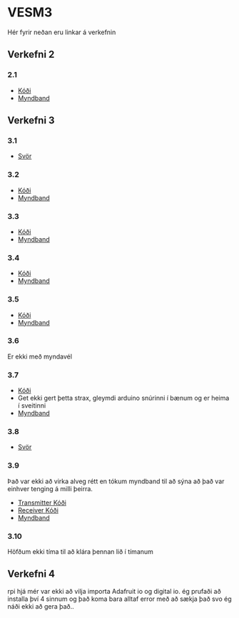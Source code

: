 # VESM3
Hér fyrir neðan eru linkar á verkefnin
## Verkefni 2
### 2.1
* [Kóði](https://github.com/EliasHar/VESM3/blob/master/Verk2/2.1.py)
* [Myndband](https://youtu.be/uChIhBiC4xE)

## Verkefni 3
### 3.1
* [Svör](https://github.com/EliasHar/VESM3/blob/master/Verk3/Spurningar.md)
### 3.2
* [Kóði](https://github.com/EliasHar/VESM3/blob/master/Verk3/3.2.py)
* [Myndband](https://youtu.be/K3a5C8xmdSI)
### 3.3
* [Kóði](https://github.com/EliasHar/VESM3/blob/master/Verk3/3.3.py)
* [Myndband](https://youtu.be/YsTM6E_oz1k)
### 3.4
* [Kóði](https://github.com/EliasHar/VESM3/blob/master/Verk3/3.4.py)
* [Myndband](https://youtu.be/27hibPl1jDs)
### 3.5
* [Kóði](https://github.com/EliasHar/VESM3/blob/master/Verk3/35.py)
* [Myndband](https://youtu.be/0TWtgyva0SU)
### 3.6
Er ekki með myndavél
### 3.7
* [Kóði](https://github.com/EliasHar/VESM3/blob/master/Verk3/3.7.py)
* Get ekki gert þetta strax, gleymdi arduino snúrinni í bænum og er heima í sveitinni 
* [Myndband]()
### 3.8
* [Svör](https://github.com/EliasHar/VESM3/blob/master/Verk3/Spurningar.md)
### 3.9
Það var ekki að virka alveg rétt en tókum myndband til að sýna að það var einhver tenging á milli þeirra.
* [Transmitter Kóði](https://github.com/EliasHar/VESM3/blob/master/Verk3/3.9.ino)
* [Receiver Kóði](https://github.com/EliasHar/VESM3/blob/master/Verk3/3.9receiver.ino)
* [Myndband](https://youtu.be/SlFiATn2m9s)
### 3.10 
Höfðum ekki tíma til að klára þennan lið í tímanum

## Verkefni 4
rpi hjá mér var ekki að vilja importa Adafruit io og digital io. ég prufaði að installa því 4 sinnum og það koma bara alltaf error með að sækja það svo ég náði ekki að gera það..
